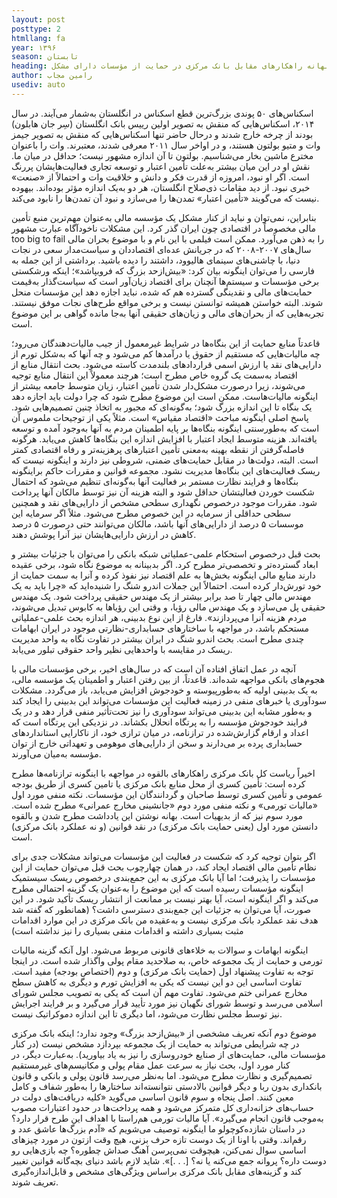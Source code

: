 ```yaml
---
layout: post
posttype: 2
htmllang: fa
year: ۱۳۹۶
season: تابستان
heading: به بهانه راهکارهای مقابل بانک مرکزی در حمایت از مؤسسات دارای مشکل
author: رامین مجاب
usediv: auto
---
```


اسکناس‌های ۵۰ پوندی بزرگ‌ترین قطع اسکناس در انگلستان به‌شمار می‌آیند. در سال ۲۰۱۴، اسکناس‌هایی که منقش به تصویر اولین رییس بانک انگلستان (سِر جان هابلون) بودند از چرخه خارج شدند و درحال حاضر تنها اسکناس‌هایی که منقش به تصویر جیمز وات و متیو بولتون هستند، و در اواخر سال ۲۰۱۱ معرفی شدند، معتبرند. وات را با‌عنوان مخترع ماشین بخار می‌شناسیم. بولتون تا آن اندازه مشهور نیست؛ حداقل در میان ما. نقش او در این میان بیشتر به‌علت تأمین اعتبار و توسعه تجاری فعالیت‌هایشان پررنگ است. اگر او نبود، امروزه از قدرت فکر و دانش و خلاقیت وات و احتمالاً از «صنعت» خبری نبود. از دید مقامات ذی‌صلاح انگلستان، هر دو به‌یک اندازه مؤثر بوده‌اند. بیهوده نیست که می‌گویند «تأمین اعتبار» تمدن‌ها را می‌سازد و نبود آن تمدن‌ها را نابود می‌کند. 

بنابراین، نمی‌توان و نباید از کنار مشکل یک مؤسسه مالی به‌عنوان مهم‌ترین منبع تأمین مالی مخصوصاً در اقتصادی چون ایران گذر کرد. این مشکلات ناخودآگاه عبارت مشهور too big to fail را به ذهن می‌آورد. ممکن است فیلمی با این نام و با موضوع بحران مالی سال‌های ۲۰۰۷-۲۰۰۸ که در جریانش عده‌ای اقتصاددان و سیاست‌مدار سعی در نجات دنیا، با چاشنی‌های سینمای هالیوود، داشتند را دیده باشید. برداشتی از این جمله به فارسی را می‌توان اینگونه بیان کرد: «بیش‌ازحد بزرگ که فروبپاشد»؛ اینکه ورشکستی برخی مؤسسات و سیستم‌ها آنچنان برای اقتصاد زیان‌آور است که سیاست‌گذار به‌قیمت حمایت‌های مالی و نقدینگی گسترده هم که شده، نباید اجازه دهد این مؤسسات منحل شوند. البته خواستن همیشه توانستن نیست و برخی مواقع طرح‌های نجات موفق نیستند. تجربه‌هایی که از بحران‌های مالی و زیان‌های حقیقی آنها به‌جا مانده گواهی بر این موضوع است.

قاعدتاً منابع حمایت از این بنگاه‌ها در شرایط غیرمعمول از جیب مالیات‌دهندگان می‌رود؛ چه مالیات‌هایی که مستقیم از حقوق یا درآمدها کم می‌شود و چه آنها که به‌شکل تورم از دارایی‌های نقد یا ارزش اسمی قراردادهای بلندمدت کاسته می‌شود. بحث انتقال منابع از اقتصاد به‌سمت یک گروه خاص مطرح است؛ هرچند معمولاً این انتقال منابع توجیه می‌شوند، زیرا درصورت مشکل‌دار شدن تأمین اعتبار، زیان متوسط جامعه بیشتر از اینگونه مالیات‌هاست. ممکن است این موضوع مطرح شود که چرا دولت باید اجازه دهد یک بنگاه تا این اندازه بزرگ شود؛ به‌گونه‌ای که مجبور به اتخاذ چنین تصمیم‌هایی شود. پاسخ اصلی اینگونه مباحث «اقتصاد مقیاس» است. مثلاً یکی از توجیحات ملموس آن است که به‌طورسنتی اینگونه بنگاه‌ها بر پایه اطمینان مردم به آنها به‌وجود آمده و توسعه یافته‌اند. هزینه متوسط ایجاد اعتبار با افزایش اندازه این بنگاه‌ها کاهش می‌یابد. هرگونه فاصله‌گرفتن از نقطه بهینه به‌معنی تأمین اعتبارهای پرهزینه‌تر و رفاه اقتصادی کمتر است. البته، دولت‌ها در مقابل حمایت‌های ضمنی، شروطی نیز دارند و اینگونه نیست که ریسک فعالیت‌های این بنگاه‌ها مدیریت نشود. مجموعه قوانین و مقررات حاکم براینگونه بنگاه‌ها و فرایند نظارت مستمر بر فعالیت آنها به‌گونه‌ای تنظیم می‌شود که احتمال شکست خوردن فعالیتشان حداقل شود و البته هزینه آن نیز توسط مالکان آنها پرداخت شود. مقررات موجود درخصوص نگهداری سطحی مشخص از دارایی‌های نقد و همچنین سطحی حداقلی از سرمایه در این خصوص مطرح می‌شود. مثلاً اگر سرمایه این موسسات ۵ درصد از دارایی‌های آنها باشد، مالکان می‌توانند حتی درصورت ۵ درصد کاهش در ارزش دارایی‌هایشان نیز آنرا پوشش دهند.

بحث قبل درخصوص استحکام علمی-عملیاتی شبکه بانکی را می‌توان با جزئیات بیشتر و ابعاد گسترده‌تر و تخصصی‌تر مطرح کرد. اگر بدبینانه به موضوع نگاه شود، برخی عقیده دارند منابع مالی اینگونه بخش‌ها به علم اقتصاد نیز نفوذ کرده و آنرا به سمت حمایت از خود تورش‌دار کرده است. احتمالاً این جملات اندرو شنگ را شنیده‌اید که «چرا باید به یک مهندس مالی چهار تا صد برابر بیشتر از یک مهندس حقیقی پرداخت شود. یک مهندس حقیقی پل می‌سازد و یک مهندس مالی رؤیا، و وقتی این رؤیاها به کابوس تبدیل می‌شوند، مردم هزینه آنرا می‌پردازند». فارغ از این نوع بدبینی، هر اندازه بحث علمی-عملیاتی مستحکم باشد، در مواجهه با ساختارهای حسابداری-نظارتی موجود در ایران ابهامات چندی مطرح است. بحث اندرو شنگ در ایران بیشتر در تفاوت نگاه به واحد مدیریت ریسک در مقایسه با واحد‌هایی نظیر واحد حقوقی تبلور می‌یابد. 

آنچه در عمل اتفاق افتاده آن است که در سال‌های اخیر، برخی مؤسسات مالی با هجوم‌های بانکی مواجهه شده‌اند. قاعدتاً، از بین رفتن اعتبار و اطمینان یک مؤسسه مالی، به یک بدبینی اولیه که به‌طورپیوسته و خودجوش افزایش می‌یابد، باز می‌گردد. مشکلات سودآوری یا خبرهای منفی در زمینه فعالیت این مؤسسات می‌تواند این بدبینی را ایجاد کند و به‌طور مشابه این بدبینی می‌تواند سودآوری را نیز تحت‌تأثیر منفی قرار دهد و در یک فرایند خودجوش مؤسسه را به پرتگاه انحلال بکشاند. در نزدیکی این پرتگاه است که اعداد و ارقام گزارش‌شده در ترازنامه، در میان ترازی خود، از ناکارایی استانداردهای حسابداری پرده بر می‌دارند و سخن از دارایی‌های موهومی و تعهداتی خارج از توان مؤسسه به‌میان می‌آورند. 

اخیراً ریاست کل بانک مرکزی راهکارهای بالقوه در مواجهه با اینگونه ترازنامه‌ها مطرح کرده است: تأمین کسری از محل منابع بانک مرکزی یا تامین کسری از طریق بودجه عمومی و تأمین کسری توسط صاحبان و گردانندگان این مؤسسات. نکته منفی مورد اول «مالیات تورمی» و نکته منفی مورد دوم «جانشینی مخارج عمرانی» مطرح شده است. مورد سوم نیز که از بدیهیات است.
بهانه نوشتن این یادداشت مطرح شدن و بالقوه دانستن مورد اول (یعنی حمایت بانک مرکزی) در نقد قوانین (و نه عملکرد بانک مرکزی) است. 

اگر بتوان توجیه کرد که شکست در فعالیت این مؤسسات می‌تواند مشکلات جدی برای نظام تأمین مالی اقتصاد ایجاد کند، در همان چهارچوب بحث قبل می‌توان حمایت از این مؤسسات را پذیرفت؛ اما آیا بانک مرکزی به این جمع‌بندی درخصوص ریسک سیستمیک اینگونه مؤسسات رسیده است که این موضوع را به‌عنوان یک گزینه احتمالی مطرح می‌کند و اگر اینگونه است، آیا بهتر نیست بر ممانعت از انتشار ریسک تأکید شود. در این صورت، آیا می‌توان به جزئیات این جمع‌بندی دسترسی داشت؟ (همانطور که گفته شد هدف نقد عملکرد بانک مرکزی نیست و به‌عقیده من بانک مرکزی در این موارد اقدامات مثبت بسیاری داشته و اقدامات منفی بسیاری را نیز نداشته است)  
  
اینگونه ابهامات و سوالات به خلاءهای قانونی مربوط می‌شود. اول آنکه گزینه مالیات تورمی و حمایت از یک مجموعه خاص، به صلاحدید مقام پولی واگذار شده است. در اینجا توجه به تفاوت پیشنهاد اول (حمایت بانک مرکزی) و دوم (اختصاص بودجه) مفید است. تفاوت اساسی این دو این نیست که یکی به افزایش تورم و دیگری به کاهش سطح مخارج عمرانی ختم می‌شود. تفاوت مهم آن است که یکی به تصویب مجلس شورای اسلامی می‌رسد و توسط شورای نگهبان نیز مورد تأیید قرار می‌گیرد و بر فرایند اجرایش نیز توسط مجلس نظارت می‌شود، اما دیگری تا این اندازه دموکراتیک نیست. 

موضوع دوم آنکه تعریف مشخصی از «بیش‌ازحد بزرگ» وجود ندارد؛ اینکه بانک مرکزی در چه شرایطی می‌تواند به حمایت از یک مجموعه بپردازد مشخص نیست (در کنار مؤسسات مالی، حمایت‌های از صنایع خودروسازی را نیز به یاد بیاورید). به‌عبارت دیگر، در کنار مورد اول، بحث نیاز به سرعت عمل مقام پولی و مکانیسم‌های غیرمستقیم تصمیم‌گیری و نظارت مطرح می‌شود. اما به‌نظر می‌رسد قانون پولی و بانکی و قانون بانکداری بدون ربا و دیگر قوانین بالادستی نتوانسته‌اند ساختارها را به‌طور شفاف و کامل معین کنند. اصل پنجاه و سوم قانون اساسی می‌گوید «کلیه دریافت‌های دولت در حساب‌های خزانه‌داری کل متمرکز می‌شود و همه پرداخت‌ها در حدود اعتبارات مصوب به‌موجب قانون انجام می‌گیرد». آیا مالیات تورمی هم‌راستا با اهداف این طرح قرار دارد؟ در داستان شازده‌کوچولو ما اینگونه توصیف می‌شویم که «آدم‌ بزرگ‌ها عاشق عدد و رقم‌اند. وقتی با اونا از یک دوست تازه حرف بزنی، هیچ وقت ازتون در مورد چیزهای اساسی سوال نمی‌کنن، هیچوقت نمی‌پرسن آهنگ صداش چطوره؟ چه بازی‌هایی رو دوست داره؟ پروانه جمع می‌کنه یا نه؟ [. . .]». شاید لازم باشد دنیای بچه‌گانه قوانین تغییر کند و گزینه‌های مقابل بانک مرکزی براساس ویژگی‌های مشخص و قابل‌اندازه‌گیری تعریف شوند.



